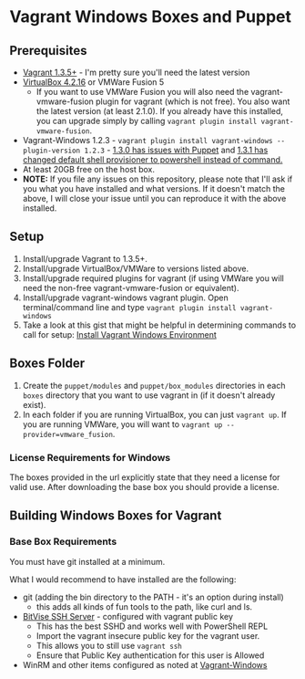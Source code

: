Vagrant Windows Boxes and Puppet
============================

## Prerequisites

 * [Vagrant 1.3.5+](http://downloads.vagrantup.com/tags/v1.3.5) - I'm pretty sure you'll need the latest version
 * [VirtualBox 4.2.16](https://www.virtualbox.org/wiki/Downloads) or VMWare Fusion 5
    * If you want to use VMWare Fusion you will also need the vagrant-vmware-fusion plugin for vagrant (which is not free). You also want the latest version (at least 2.1.0). If you already have this installed, you can upgrade simply by calling `vagrant plugin install vagrant-vmware-fusion`.
 * Vagrant-Windows 1.2.3 - `vagrant plugin install vagrant-windows --plugin-version 1.2.3` - [1.3.0 has issues with Puppet](https://github.com/WinRb/vagrant-windows/issues/135) and [1.3.1 has changed default shell provisioner to powershell instead of command.](https://github.com/WinRb/vagrant-windows/issues/145)
 * At least 20GB free on the host box.
 * **NOTE:** If you file any issues on this repository, please note that I'll ask if you what you have installed and what versions. If it doesn't match the above, I will close your issue until you can reproduce it with the above installed.

## Setup

 1. Install/upgrade Vagrant to 1.3.5+.
 1. Install/upgrade VirtualBox/VMWare to versions listed above.
 1. Install/upgrade required plugins for vagrant (if using VMWare you will need the non-free vagrant-vmware-fusion or equivalent).
 1. Install/upgrade vagrant-windows vagrant plugin. Open terminal/command line and type `vagrant plugin install vagrant-windows`
 1. Take a look at this gist that might be helpful in determining commands to call for setup: [Install Vagrant Windows Environment](https://gist.github.com/ferventcoder/6251225)

## Boxes Folder

 1. Create the `puppet/modules` and `puppet/box_modules` directories in each `boxes` directory that you want to use vagrant in (if it doesn't already exist).
 1. In each folder if you are running VirtualBox, you can just `vagrant up`. If you are running VMWare, you will want to `vagrant up --provider=vmware_fusion`.


### License Requirements for Windows
The boxes provided in the url explicitly state that they need a license for valid use. After downloading the base box you should provide a license.


## Building Windows Boxes for Vagrant
### Base Box Requirements
You must have git installed at a minimum.

What I would recommend to have installed are the following:

 * git (adding the bin directory to the PATH - it's an option during install)
    * this adds all kinds of fun tools to the path, like curl and ls.
 * [BitVise SSH Server](http://www.bitvise.com/ssh-server) - configured with vagrant public key
    * This has the best SSHD and works well with PowerShell REPL
    * Import the vagrant insecure public key for the vagrant user.
    * This allows you to still use `vagrant ssh`
    * Ensure that Public Key authentication for this user is Allowed
  * WinRM and other items configured as noted at [Vagrant-Windows](https://github.com/WinRb/vagrant-windows#creating-a-base-box)
